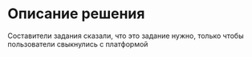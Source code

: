 # Описание решения

Составители задания сказали, что это задание нужно, только чтобы пользователи свыкнулись с платформой